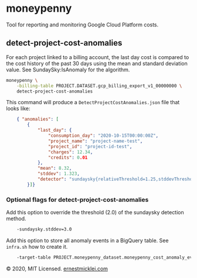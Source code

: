 # moneypenny

Tool for reporting and monitoring Google Cloud Platform costs.

## detect-project-cost-anomalies

For each project linked to a billing account, the last day cost is compared to the cost history of the past 30 days using the mean and standard deviation value. See SundaySky:IsAnomaly for the algorithm.

```bash
moneypenny \
    -billing-table PROJECT.DATASET.gcp_billing_export_v1_00000000 \
    detect-project-cost-anomalies
```

This command will produce a `DetectProjectCostAnomalies.json` file that looks like:

```json
    { "anomalies": [
        {
            "last_day": {
                "consumption_day": "2020-10-15T00:00:00Z",
                "project_name": "project-name-test",
                "project_id": "project-id-test",
                "charges": 12.34,
                "credits": 0.01
            },
            "mean": 8.32,
            "stddev": 1.323,
            "detector": "sundaysky{relativeThreshold=1.25,stddevThreshold=2.00,absoluteThreshold=10.00}"
        }]}
```

### Optional flags for detect-project-cost-anomalies

Add this option to override the threshold (2.0) of the sundaysky detection method.

```bash
    -sundaysky.stddev=3.0
```

Add this option to store all anomaly events in a BigQuery table. See `infra.sh` how to create it.

```bash
    -target-table PROJECT.moneypenny_dataset.moneypenny_cost_anomaly_events
```

&copy; 2020, MIT Licensed. [ernestmicklei.com](http://ernestmicklei.com)
